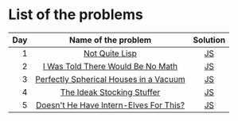 # List of the problems

| Day |                              Name of the problem                              |   Solution    |
| --: | :---------------------------------------------------------------------------: | :-----------: |
|   1 |             [Not Quite Lisp](https://adventofcode.com/2015/day/1)             | [JS](day1.js) |
|   2 |   [I Was Told There Would Be No Math](https://adventofcode.com/2015/day/2)    | [JS](day2.js) |
|   3 | [Perfectly Spherical Houses in a Vacuum](https://adventofcode.com/2015/day/3) | [JS](day3.js) |
|   4 |       [The Ideak Stocking Stuffer](https://adventofcode.com/2015/day/4)       | [JS](day4.js) |
|   5 | [Doesn't He Have Intern-Elves For This?](https://adventofcode.com/2015/day/5) | [JS](day5.js) |
